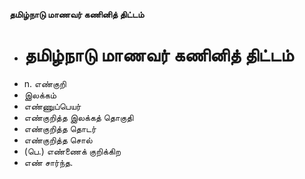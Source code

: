 **தமிழ்நாடு மாணவர் கணினித் திட்டம்**
- # தமிழ்நாடு மாணவர் கணினித் திட்டம்
- n. எண்குறி
- இலக்கம்
- எண்ணுப்பெயர்
- எண்குறித்த இலக்கத் தொகுதி
- எண்குறித்த தொடர்
- எண்குறித்த சொல்
- (பெ.) எண்ணைக் குறிக்கிற
- எண் சார்ந்த.


